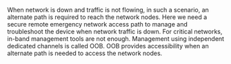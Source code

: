 When network is down and traffic is not flowing, in such a scenario, an alternate path is required to reach the network nodes. Here we need a secure remote emergency network access path to manage and troubleshoot the device when network traffic is down. For critical networks, in-band management tools are not enough. Management using independent dedicated channels is called OOB. OOB provides accessibility when an alternate path is needed to access the network nodes.
